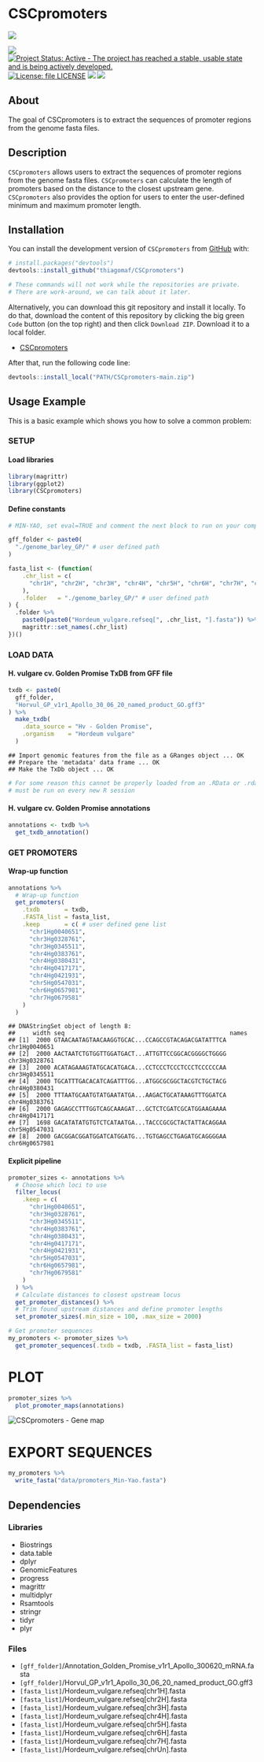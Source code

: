 
<!-- README.md is generated from README.Rmd. Please edit that file -->

# CSCpromoters

<!-- badges: start -->

[![](https://img.shields.io/badge/CSC-promoters-green.svg)](https://github.com/thiagomaf/CSCpromoters)

[![](https://img.shields.io/badge/lifecycle-experimental-orange.svg)](https://lifecycle.r-lib.org/articles/stages.html#experimental)
[![Project Status: Active - The project has reached a stable, usable
state and is being actively
developed.](https://www.repostatus.org/badges/latest/active.svg)](https://www.repostatus.org/#active)
[![License: file
LICENSE](https://img.shields.io/badge/license-file%20LICENSE-blue.svg)](https://cran.r-project.org/web/licenses/file%20LICENSE)
[![](https://img.shields.io/github/languages/code-size/thiagomaf/CSCpromoters.svg)](https://github.com/thiagomaf/CSCpromoters)
[![](https://img.shields.io/github/last-commit/thiagomaf/CSCpromoters.svg)](https://github.com/thiagomaf/CSCpromoters/commits/main)
<!--[![R build status](https://github.com/thiagomaf/CSCpromoters/workflows/R-CMD-check/badge.svg)](https://github.com/thiagomaf/CSCpromoters/actions)-->
<!-- badges: end -->

## About

The goal of CSCpromoters is to extract the sequences of promoter regions
from the genome fasta files.

## Description

`CSCpromoters` allows users to extract the sequences of promoter regions
from the genome fasta files. `CSCpromoters` can calculate the length of
promoters based on the distance to the closest upstream gene.
`CSCpromoters` also provides the option for users to enter the
user-defined minimum and maximum promoter length.

## Installation

You can install the development version of `CSCpromoters` from
[GitHub](https://github.com/) with:

``` r
# install.packages("devtools")
devtools::install_github("thiagomaf/CSCpromoters")

# These commands will not work while the repositories are private.
# There are work-around, we can talk about it later.
```

Alternatively, you can download this git repository and install it
locally. To do that, download the content of this repository by clicking
the big green `Code` button (on the top right) and then click
`Download ZIP`. Download it to a local folder.

- [CSCpromoters](https://github.com/thiagomaf/CSCpromoters)

After that, run the following code line:

``` r
devtools::install_local("PATH/CSCpromoters-main.zip")
```

## Usage Example

This is a basic example which shows you how to solve a common problem:

### SETUP

#### Load libraries

``` r
library(magrittr)
library(ggplot2)
library(CSCpromoters)
```

#### Define constants

``` r
# MIN-YAO, set eval=TRUE and comment the next block to run on your computer

gff_folder <- paste0(
  "./genome_barley_GP/" # user defined path
)

fasta_list <- (function(
    .chr_list = c(
      "chr1H", "chr2H", "chr3H", "chr4H", "chr5H", "chr6H", "chr7H", "chrUn"
    ),
    .folder   = "./genome_barley_GP/" # user defined path
) {
  .folder %>% 
    paste0(paste0("Hordeum_vulgare.refseq[", .chr_list, "].fasta")) %>% 
    magrittr::set_names(.chr_list)
})()
```

### LOAD DATA

#### H. vulgare cv. Golden Promise TxDB from GFF file

``` r
txdb <- paste0(
  gff_folder,
  "Horvul_GP_v1r1_Apollo_30_06_20_named_product_GO.gff3"
) %>%
  make_txdb(
    .data_source = "Hv - Golden Promise",
    .organism    = "Hordeum vulgare"
  )
```

    ## Import genomic features from the file as a GRanges object ... OK
    ## Prepare the 'metadata' data frame ... OK
    ## Make the TxDb object ... OK

``` r
# For some reason this cannot be properly loaded from an .RData or .rda file,
# must be run on every new R session
```

#### H. vulgare cv. Golden Promise annotations

``` r
annotations <- txdb %>%
  get_txdb_annotation()
```

### GET PROMOTERS

#### Wrap-up function

``` r
annotations %>%
  # Wrap-up function
  get_promoters(
    .txdb       = txdb,
    .FASTA_list = fasta_list,
    .keep       = c( # user defined gene list
      "chr1Hg0040651",
      "chr3Hg0328761",
      "chr3Hg0345511",
      "chr4Hg0383761",
      "chr4Hg0380431",
      "chr4Hg0417171",
      "chr4Hg0421931",
      "chr5Hg0547031",
      "chr6Hg0657981",
      "chr7Hg0679581"
    )
  )
```

    ## DNAStringSet object of length 8:
    ##     width seq                                               names               
    ## [1]  2000 GTAACAATAGTAACAAGGTGCAC...CCAGCCGTACAGACGATATTTCA chr1Hg0040651
    ## [2]  2000 AACTAATCTGTGGTTGGATGACT...ATTGTTCCGGCACGGGGCTGGGG chr3Hg0328761
    ## [3]  2000 ACATAGAAAGTATGCACATGACA...CCTCCCTCCCTCCCTCCCCCCAA chr3Hg0345511
    ## [4]  2000 TGCATTTGACACATCAGATTTGG...ATGGCGCGGCTACGTCTGCTACG chr4Hg0380431
    ## [5]  2000 TTTAATGCAATGTATGAATATGA...AAGACTGCATAAAGTTTGGATCA chr4Hg0383761
    ## [6]  2000 GAGAGCCTTTGGTCAGCAAAGAT...GCTCTCGATCGCATGGAAGAAAA chr4Hg0417171
    ## [7]  1698 GACATATATGTGTCTCATAATGA...TACCCGCGCTACTATTACAGGAA chr5Hg0547031
    ## [8]  2000 GACGGACGGATGGATCATGGATG...TGTGAGCCTGAGATGCAGGGGAA chr6Hg0657981

#### Explicit pipeline

``` r
promoter_sizes <- annotations %>%
  # Choose which loci to use
  filter_locus(
    .keep = c(
      "chr1Hg0040651",
      "chr3Hg0328761",
      "chr3Hg0345511",
      "chr4Hg0383761",
      "chr4Hg0380431",
      "chr4Hg0417171",
      "chr4Hg0421931",
      "chr5Hg0547031",
      "chr6Hg0657981",
      "chr7Hg0679581"
    )
  ) %>% 
  # Calculate distances to closest upstream locus
  get_promoter_distances() %>%
  # Trim found upstream distances and define promoter lengths
  set_promoter_sizes(.min_size = 100, .max_size = 2000)

# Get promoter sequences
my_promoters <- promoter_sizes %>% 
  get_promoter_sequences(.txdb = txdb, .FASTA_list = fasta_list)
```

# PLOT

``` r
promoter_sizes %>%
  plot_promoter_maps(annotations)
```

![CSCpromoters - Gene map](data-raw/img/promoter_map.png)

# EXPORT SEQUENCES

``` r
my_promoters %>%
  write_fasta("data/promoters_Min-Yao.fasta")
```

## Dependencies

### Libraries

- Biostrings
- data.table
- dplyr
- GenomicFeatures
- progress
- magrittr
- multidplyr
- Rsamtools
- stringr
- tidyr
- plyr

### Files

- `[gff_folder]`/Annotation_Golden_Promise_v1r1_Apollo_300620_mRNA.fasta
- `[gff_folder]`/Horvul_GP_v1r1_Apollo_30_06_20_named_product_GO.gff3
- `[fasta_list]`/Hordeum_vulgare.refseq\[chr1H\].fasta
- `[fasta_list]`/Hordeum_vulgare.refseq\[chr2H\].fasta
- `[fasta_list]`/Hordeum_vulgare.refseq\[chr3H\].fasta
- `[fasta_list]`/Hordeum_vulgare.refseq\[chr4H\].fasta
- `[fasta_list]`/Hordeum_vulgare.refseq\[chr5H\].fasta
- `[fasta_list]`/Hordeum_vulgare.refseq\[chr6H\].fasta
- `[fasta_list]`/Hordeum_vulgare.refseq\[chr7H\].fasta
- `[fasta_list]`/Hordeum_vulgare.refseq\[chrUn\].fasta
